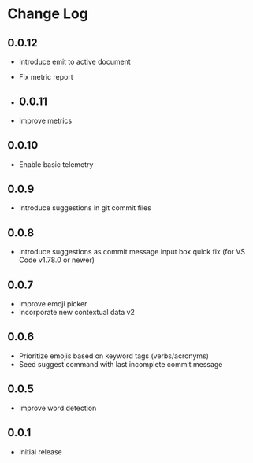 # Change Log

## 0.0.12

- Introduce emit to active document
- Fix metric report

- ## 0.0.11

- Improve metrics

## 0.0.10

- Enable basic telemetry

## 0.0.9

- Introduce suggestions in git commit files

## 0.0.8

- Introduce suggestions as commit message input box quick fix (for VS Code v1.78.0 or newer)

## 0.0.7

- Improve emoji picker
- Incorporate new contextual data v2

## 0.0.6

- Prioritize emojis based on keyword tags (verbs/acronyms)
- Seed suggest command with last incomplete commit message

## 0.0.5

- Improve word detection

## 0.0.1

- Initial release